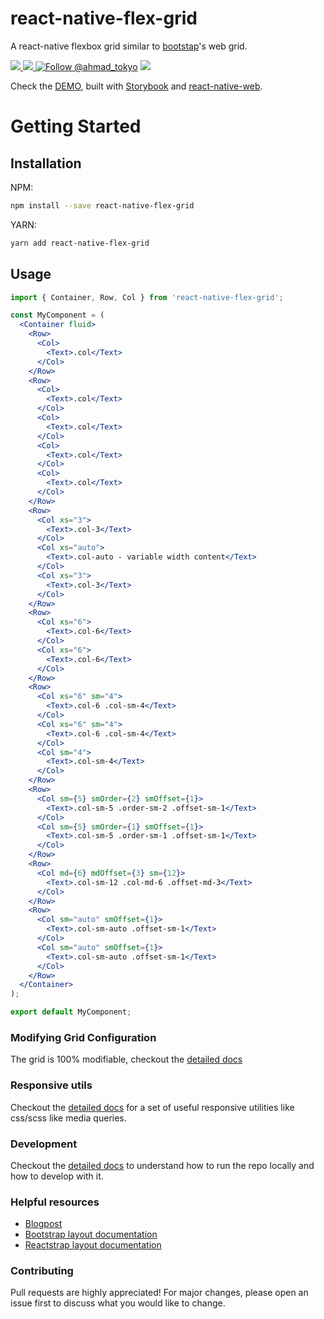 # react-native-flex-grid

A react-native flexbox grid similar to [bootstap](https://getbootstrap.com)'s web grid.

<a href="https://npmjs.com/package/react-native-flex-grid">
  <img src="https://img.shields.io/npm/v/react-native-flex-grid.svg"></img>
  <img src="https://img.shields.io/npm/dt/react-native-flex-grid.svg"></img>
</a>
<a href="https://twitter.com/intent/follow?screen_name=ahmad_tokyo"><img src="https://img.shields.io/twitter/follow/ahmad_tokyo.svg?label=Follow%20@ahmad_tokyo" alt="Follow @ahmad_tokyo"></img></a>

<a href="https://react-native-flex-grid.netlify.app">
<img src="https://i.imgur.com/VWFX2r6.png"></img>
</a>

Check the [DEMO](https://react-native-flex-grid.netlify.app), built with [Storybook](https://storybook.js.org) and [react-native-web](https://necolas.github.io/react-native-web).

# Getting Started

## Installation

NPM:

```bash
npm install --save react-native-flex-grid
```

YARN:

```bash
yarn add react-native-flex-grid
```

## Usage

```jsx
import { Container, Row, Col } from 'react-native-flex-grid';

const MyComponent = (
  <Container fluid>
    <Row>
      <Col>
        <Text>.col</Text>
      </Col>
    </Row>
    <Row>
      <Col>
        <Text>.col</Text>
      </Col>
      <Col>
        <Text>.col</Text>
      </Col>
      <Col>
        <Text>.col</Text>
      </Col>
      <Col>
        <Text>.col</Text>
      </Col>
    </Row>
    <Row>
      <Col xs="3">
        <Text>.col-3</Text>
      </Col>
      <Col xs="auto">
        <Text>.col-auto - variable width content</Text>
      </Col>
      <Col xs="3">
        <Text>.col-3</Text>
      </Col>
    </Row>
    <Row>
      <Col xs="6">
        <Text>.col-6</Text>
      </Col>
      <Col xs="6">
        <Text>.col-6</Text>
      </Col>
    </Row>
    <Row>
      <Col xs="6" sm="4">
        <Text>.col-6 .col-sm-4</Text>
      </Col>
      <Col xs="6" sm="4">
        <Text>.col-6 .col-sm-4</Text>
      </Col>
      <Col sm="4">
        <Text>.col-sm-4</Text>
      </Col>
    </Row>
    <Row>
      <Col sm={5} smOrder={2} smOffset={1}>
        <Text>.col-sm-5 .order-sm-2 .offset-sm-1</Text>
      </Col>
      <Col sm={5} smOrder={1} smOffset={1}>
        <Text>.col-sm-5 .order-sm-1 .offset-sm-1</Text>
      </Col>
    </Row>
    <Row>
      <Col md={6} mdOffset={3} sm={12}>
        <Text>.col-sm-12 .col-md-6 .offset-md-3</Text>
      </Col>
    </Row>
    <Row>
      <Col sm="auto" smOffset={1}>
        <Text>.col-sm-auto .offset-sm-1</Text>
      </Col>
      <Col sm="auto" smOffset={1}>
        <Text>.col-sm-auto .offset-sm-1</Text>
      </Col>
    </Row>
  </Container>
);

export default MyComponent;
```

### Modifying Grid Configuration

The grid is 100% modifiable, checkout the [detailed docs](https://react-native-flex-grid.netlify.app/?path=/story/utils-grid--page)

### Responsive utils

Checkout the [detailed docs](https://react-native-flex-grid.netlify.app/?path=/story/utils-responsive--page) for a set of useful responsive utilities like css/scss like media queries.

### Development

Checkout the [detailed docs](https://react-native-flex-grid.netlify.app/?path=/story/development--page) to understand how to run the repo locally and how to develop with it.

### Helpful resources

- [Blogpost](https://www.notion.so/ahmedtokyo/React-Native-Flex-Grid-6932aa014d274ae7940595664873b7dd)
- [Bootstrap layout documentation](https://getbootstrap.com/docs/5.0/layout)
- [Reactstrap layout documentation](https://reactstrap.github.io/?path=/docs/components-layout--layout)

### Contributing

Pull requests are highly appreciated! For major changes, please open an issue first to discuss what you would like to change.
